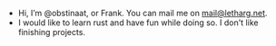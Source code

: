 - Hi, I’m @obstinaat, or Frank. You can mail me on mail@letharg.net.
- I would like to learn rust and have fun while doing so. I don't like finishing projects.



